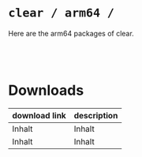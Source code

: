 # `clear / arm64 /`
Here are the arm64 packages of clear.
<br /><br /><br /><br />

# Downloads
| download link | description |
-------- | -------- | 
| Inhalt   | Inhalt   | 
| Inhalt   | Inhalt   | 
